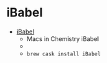 # iBabel
- [iBabel](https://www.macinchem.org/ibabel/)
  -  Macs in Chemistry iBabel
  - 
  - `brew cask install iBabel`
